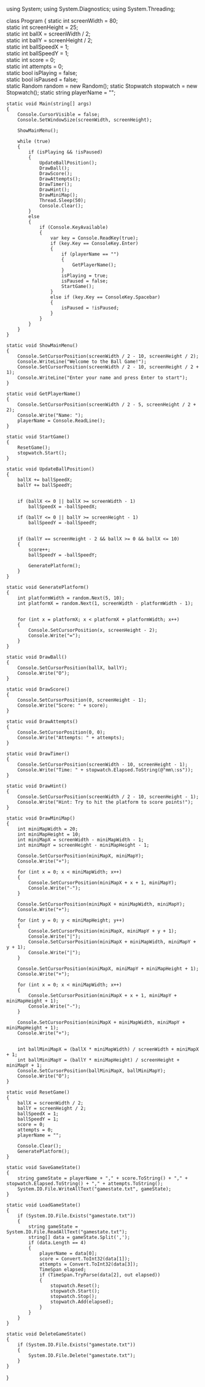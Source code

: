 using System;
using System.Diagnostics;
using System.Threading;

class Program
{
    static int screenWidth = 80;    
    static int screenHeight = 25;  
    static int ballX = screenWidth / 2;   
    static int ballY = screenHeight / 2;  
    static int ballSpeedX = 1;    
    static int ballSpeedY = 1;    
    static int score = 0;         
    static int attempts = 0;      
    static bool isPlaying = false;  
    static bool isPaused = false;  
    static Random random = new Random(); 
    static Stopwatch stopwatch = new Stopwatch(); 
    static string playerName = ""; 

    static void Main(string[] args)
    {
        Console.CursorVisible = false;  
        Console.SetWindowSize(screenWidth, screenHeight);  

        ShowMainMenu();

        while (true)
        {
            if (isPlaying && !isPaused)
            {
                UpdateBallPosition();  
                DrawBall();  
                DrawScore();  
                DrawAttempts();  
                DrawTimer();  
                DrawHint();  
                DrawMiniMap();  
                Thread.Sleep(50);  
                Console.Clear();  
            }
            else
            {
                if (Console.KeyAvailable)
                {
                    var key = Console.ReadKey(true);
                    if (key.Key == ConsoleKey.Enter)
                    {
                        if (playerName == "")
                        {
                            GetPlayerName();
                        }
                        isPlaying = true;
                        isPaused = false;
                        StartGame();
                    }
                    else if (key.Key == ConsoleKey.Spacebar)
                    {
                        isPaused = !isPaused;
                    }
                }
            }
        }
    }

    static void ShowMainMenu()
    {
        Console.SetCursorPosition(screenWidth / 2 - 10, screenHeight / 2);
        Console.WriteLine("Welcome to the Ball Game!");
        Console.SetCursorPosition(screenWidth / 2 - 10, screenHeight / 2 + 1);
        Console.WriteLine("Enter your name and press Enter to start");
    }

    static void GetPlayerName()
    {
        Console.SetCursorPosition(screenWidth / 2 - 5, screenHeight / 2 + 2);
        Console.Write("Name: ");
        playerName = Console.ReadLine();
    }

    static void StartGame()
    {
        ResetGame();
        stopwatch.Start();
    }

    static void UpdateBallPosition()
    {
        ballX += ballSpeedX;  
        ballY += ballSpeedY;  


        if (ballX <= 0 || ballX >= screenWidth - 1)
            ballSpeedX = -ballSpeedX;  

        if (ballY <= 0 || ballY >= screenHeight - 1)
            ballSpeedY = -ballSpeedY;  


        if (ballY == screenHeight - 2 && ballX >= 0 && ballX <= 10)
        {
            score++;  
            ballSpeedY = -ballSpeedY;  
            
            GeneratePlatform();
        }
    }

    static void GeneratePlatform()
    {
        int platformWidth = random.Next(5, 10);  
        int platformX = random.Next(1, screenWidth - platformWidth - 1);  


        for (int x = platformX; x < platformX + platformWidth; x++)
        {
            Console.SetCursorPosition(x, screenHeight - 2);
            Console.Write("=");
        }
    }

    static void DrawBall()
    {
        Console.SetCursorPosition(ballX, ballY);
        Console.Write("O");
    }

    static void DrawScore()
    {
        Console.SetCursorPosition(0, screenHeight - 1);
        Console.Write("Score: " + score);
    }

    static void DrawAttempts()
    {
        Console.SetCursorPosition(0, 0);
        Console.Write("Attempts: " + attempts);
    }

    static void DrawTimer()
    {
        Console.SetCursorPosition(screenWidth - 10, screenHeight - 1);
        Console.Write("Time: " + stopwatch.Elapsed.ToString(@"mm\:ss"));
    }

    static void DrawHint()
    {
        Console.SetCursorPosition(screenWidth / 2 - 10, screenHeight - 1);
        Console.Write("Hint: Try to hit the platform to score points!");
    }

    static void DrawMiniMap()
    {
        int miniMapWidth = 20;
        int miniMapHeight = 10;
        int miniMapX = screenWidth - miniMapWidth - 1;
        int miniMapY = screenHeight - miniMapHeight - 1;

        Console.SetCursorPosition(miniMapX, miniMapY);
        Console.Write("+"); 

        for (int x = 0; x < miniMapWidth; x++)
        {
            Console.SetCursorPosition(miniMapX + x + 1, miniMapY);
            Console.Write("-");
        }

        Console.SetCursorPosition(miniMapX + miniMapWidth, miniMapY);
        Console.Write("+"); 

        for (int y = 0; y < miniMapHeight; y++)
        {
            Console.SetCursorPosition(miniMapX, miniMapY + y + 1);
            Console.Write("|");
            Console.SetCursorPosition(miniMapX + miniMapWidth, miniMapY + y + 1);
            Console.Write("|");
        }

        Console.SetCursorPosition(miniMapX, miniMapY + miniMapHeight + 1);
        Console.Write("+"); 

        for (int x = 0; x < miniMapWidth; x++)
        {
            Console.SetCursorPosition(miniMapX + x + 1, miniMapY + miniMapHeight + 1);
            Console.Write("-");
        }

        Console.SetCursorPosition(miniMapX + miniMapWidth, miniMapY + miniMapHeight + 1);
        Console.Write("+"); 

        
        int ballMiniMapX = (ballX * miniMapWidth) / screenWidth + miniMapX + 1;
        int ballMiniMapY = (ballY * miniMapHeight) / screenHeight + miniMapY + 1;
        Console.SetCursorPosition(ballMiniMapX, ballMiniMapY);
        Console.Write("O");
    }

    static void ResetGame()
    {
        ballX = screenWidth / 2;
        ballY = screenHeight / 2;
        ballSpeedX = 1;
        ballSpeedY = 1;
        score = 0;
        attempts = 0;
        playerName = "";

        Console.Clear();  
        GeneratePlatform();  
    }

    static void SaveGameState()
    {
        string gameState = playerName + "," + score.ToString() + "," + stopwatch.Elapsed.ToString() + "," + attempts.ToString();
        System.IO.File.WriteAllText("gamestate.txt", gameState);
    }

    static void LoadGameState()
    {
        if (System.IO.File.Exists("gamestate.txt"))
        {
            string gameState = System.IO.File.ReadAllText("gamestate.txt");
            string[] data = gameState.Split(',');
            if (data.Length == 4)
            {
                playerName = data[0];
                score = Convert.ToInt32(data[1]);
                attempts = Convert.ToInt32(data[3]);
                TimeSpan elapsed;
                if (TimeSpan.TryParse(data[2], out elapsed))
                {
                    stopwatch.Reset();
                    stopwatch.Start();
                    stopwatch.Stop();
                    stopwatch.Add(elapsed);
                }
            }
        }
    }

    static void DeleteGameState()
    {
        if (System.IO.File.Exists("gamestate.txt"))
        {
            System.IO.File.Delete("gamestate.txt");
        }
    }
}

